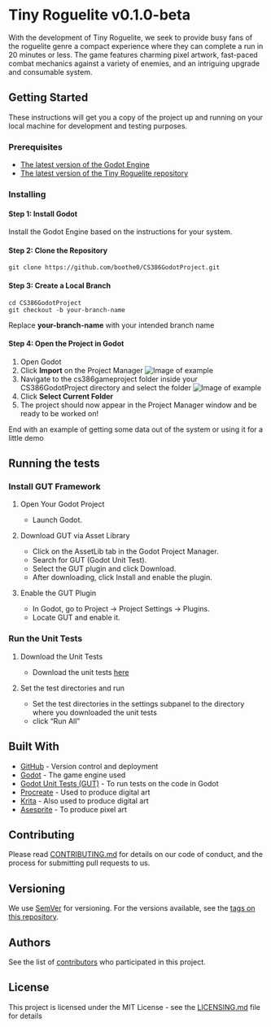 # Tiny Roguelite v0.1.0-beta

With the development of Tiny Roguelite, we seek to provide busy fans of the roguelite genre a compact experience where they can complete a run in 20 minutes or less. The game features charming pixel artwork, fast-paced combat mechanics against a variety of enemies, and an intriguing upgrade and consumable system.

## Getting Started

These instructions will get you a copy of the project up and running on your local machine for development and testing purposes.

### Prerequisites

- [The latest version of the Godot Engine](https://godotengine.org/download/)
- [The latest version of the Tiny Roguelite repository](https://github.com/boothe0/CS386GodotProject)


### Installing

#### Step 1: Install Godot
Install the Godot Engine based on the instructions for your system.

#### Step 2: Clone the Repository
```
git clone https://github.com/boothe0/CS386GodotProject.git
```
#### Step 3: Create a Local Branch
```
cd CS386GodotProject
git checkout -b your-branch-name
```
Replace **your-branch-name** with your intended branch name

#### Step 4: Open the Project in Godot
1. Open Godot
2. Click **Import** on the Project Manager
![Image of example](https://imgur.com/puxfHPK.png)
3. Navigate to the cs386gameproject folder inside your CS386GodotProject directory and select the folder
![Image of example](https://imgur.com/vZ2g5AK.png)
5. Click **Select Current Folder**
6. The project should now appear in the Project Manager window and be ready to be worked on!

End with an example of getting some data out of the system or using it for a little demo

## Running the tests

### Install GUT Framework
1. Open Your Godot Project
    - Launch Godot.

2. Download GUT via Asset Library
    - Click on the AssetLib tab in the Godot Project Manager.
    - Search for GUT (Godot Unit Test).
    - Select the GUT plugin and click Download.
    - After downloading, click Install and enable the plugin.

3. Enable the GUT Plugin
    - In Godot, go to Project → Project Settings → Plugins.
    - Locate GUT and enable it.
  
### Run the Unit Tests
1. Download the Unit Tests
    - Download the unit tests [here](https://github.com/boothe0/CS386GodotProject/tree/main/cs386gameproject/tests/unit_tests)

2. Set the test directories and run
    - Set the test directories in the settings subpanel to the directory where you downloaded the unit tests
    - click “Run All”


## Built With
* [GitHub](https://github.com/) - Version control and deployment
* [Godot](https://godotengine.org/) - The game engine used
* [Godot Unit Tests (GUT)](https://docs.godotengine.org/en/stable/contributing/development/core_and_modules/unit_testing.html) - To run tests on the code in Godot
* [Procreate](https://procreate.com/) - Used to produce digital art
* [Krita](https://krita.org/) - Also used to produce digital art
* [Asesprite](https://www.aseprite.org/) - To produce pixel art

## Contributing

Please read [CONTRIBUTING.md](https://github.com/boothe0/CS386GodotProject/blob/README/CONTRIBUTING.md) for details on our code of conduct, and the process for submitting pull requests to us.

## Versioning

We use [SemVer](http://semver.org/) for versioning. For the versions available, see the [tags on this repository](https://github.com/boothe0/CS386GodotProject/tags). 

## Authors

See the list of [contributors](https://github.com/boothe0/CS386GodotProject/graphs/contributors) who participated in this project.

## License

This project is licensed under the MIT License - see the [LICENSING.md]([LICENSE.md](https://github.com/boothe0/CS386GodotProject/blob/main/LICENSING.md)) file for details
